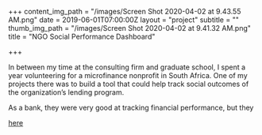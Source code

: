 +++
content_img_path = "/images/Screen Shot 2020-04-02 at 9.43.55 AM.png"
date = 2019-06-01T07:00:00Z
layout = "project"
subtitle = ""
thumb_img_path = "/images/Screen Shot 2020-04-02 at 9.41.32 AM.png"
title = "NGO Social Performance Dashboard"

+++

In between my time at the consulting firm and graduate school, I spent a year volunteering for a microfinance nonprofit in South Africa. One of my projects there was to build a tool that could help track social outcomes of the organization’s lending program. 

As a bank, they were very good at tracking financial performance, but they 

[here](https://walkerkehoe.shinyapps.io/socialperformance/)